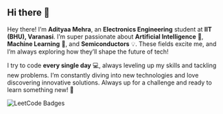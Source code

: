 ## Hi there 👋

<!--
**adityaamehra/adityaamehra** is a ✨ _special_ ✨ repository because its `README.md` (this file) appears on your GitHub profile.

Here are some ideas to get you started:

- 🔭 I’m currently working on ...
- 🌱 I’m currently learning ...
- 👯 I’m looking to collaborate on ...
- 🤔 I’m looking for help with ...
- 💬 Ask me about ...
- 📫 How to reach me: ...
- 😄 Pronouns: ...
- ⚡ Fun fact: ...
-->

Hey there! I’m **Adityaa Mehra**, an **Electronics Engineering** student at **IIT (BHU), Varanasi**. I’m super passionate about **Artificial Intelligence** 🤖, **Machine Learning** 🧠, and **Semiconductors** 💡. These fields excite me, and I’m always exploring how they’ll shape the future of tech!

I try to code **every single day** 💻, always leveling up my skills and tackling new problems. I’m constantly diving into new technologies and love discovering innovative solutions. Always up for a challenge and ready to learn something new! 🚀

<img src="https://leetcode-badge-showcase.vercel.app/api?username={Adityaa_Mehra}&theme={dark}" alt="LeetCode Badges"/>
